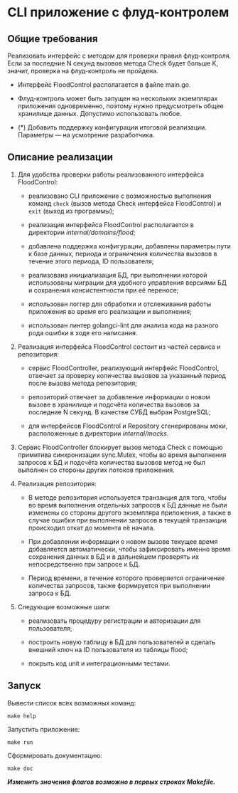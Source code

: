 # CLI приложение с флуд-контролем

## Общие требования

Реализовать интерфейс с методом для проверки правил флуд-контроля. Если за последние N секунд вызовов метода Check будет больше K, значит, проверка на флуд-контроль не пройдена.

- Интерфейс FloodControl располагается в файле main.go.

- Флуд-контроль может быть запущен на нескольких экземплярах приложения одновременно, поэтому нужно предусмотреть общее хранилище данных. Допустимо использовать любое. 

- (*) Добавить поддержку конфигурации итоговой реализации. Параметры — на усмотрение разработчика.

## Описание реализации

1. Для удобства проверки работы реализованного интерфейса FloodControl:

    - реализовано CLI приложение с возможностью выполнения команд `check` (вызов метода Check интерфейса FloodControl) и `exit` (выход из программы);

    - реализация интерфейса FloodControl располагается в директории _internal/domains/flood_;

    - добавлена поддержка конфигурации, добавлены параметры пути к базе данных, периода и ограничения количества вызовов в течение этого периода, ID пользователя;

    - реализована инициализация БД, при выполнении которой использованы миграции для удобного управления версиями БД и сохранения консистентности при её переносе;

    - использован логгер для обработки и отслеживания работы приложения во время его реализации и выполнения;

    - использован линтер golangci-lint для анализа кода на разного рода ошибки в ходе его написания.

2. Реализация интерфейса FloodControl состоит из частей сервиса и репозитория:
   
    - сервис FloodController, реализующий интерфейс FloodControl, отвечает за проверку количества вызовов за указанный период после вызова метода репозитория;
    
    - репозиторий отвечает за добавление информации о новом вызове в хранилище и подсчёта количества вызовов за последние N секунд. В качестве СУБД выбран PostgreSQL;

    - для интерфейсов FloodControl и Repository сгенерированы моки, расположенные в директории _internal/mocks_.

3. Сервис FloodController блокирует вызов метода Check с помощью примитива синхронизации sync.Mutex, чтобы во время выполнения запросов к БД и подсчёта количества вызовов метод не был выполнен со стороны других потоков приложения.

4. Реализация репозитория:

    - В методе репозитория используется транзакция для того, чтобы во время выполнения отдельных запросов к БД данные не были изменены со стороны другого экземпляра приложения, а также в случае ошибки при выполнении запросов в текущей транзакции происходил откат до момента её начала.

    - При добавлении информации о новом вызове текущее время добавляется автоматически, чтобы зафиксировать именно время сохранения данных в БД и в дальнейшем проверять их непосредственно при запросе к БД.

    - Период времени, в течение которого проверяется ограничение количества запросов, также формируется при выполнении запроса к БД.

5. Следующие возможные шаги:

    - реализовать процедуру регистрации и авторизации для пользователя;

    - построить новую таблицу в БД для пользователей и сделать внешний ключ на ID пользователя из таблицы flood;

    - покрыть код unit и интеграционными тестами.

## Запуск

Вывести список всех возможных команд:

`make help`

Запустить приложение:

`make run`

Сформировать документацию:

`make doc`

***Изменить значения флагов возможно в первых строках Makefile.***


